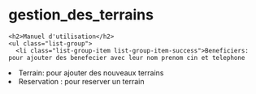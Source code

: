 # gestion_des_terrains
    <h2>Manuel d'utilisation</h2>
    <ul class="list-group">
      <li class="list-group-item list-group-item-success">Beneficiers: pour ajouter des benefecier avec leur nom prenom cin et telephone
  </li>
     <li class="list-group-item list-group-item-info">Terrain: pour ajouter des nouveaux terrains</li>
     <li class="list-group-item list-group-item-primary">Reservation : pour reserver un terrain </li>
    </ul>
